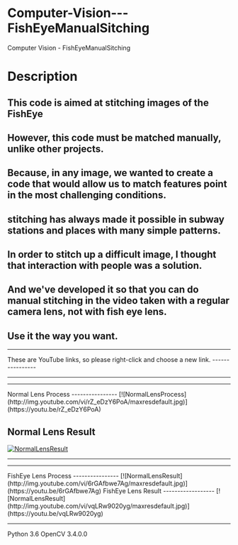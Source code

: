 # Computer-Vision---FishEyeManualSitching
Computer Vision - FishEyeManualSitching

Description
===========

This code is aimed at stitching images of the FishEye
----------------------------------------------
However, this code must be matched manually, unlike other projects.
---------------------------------------------
Because, in any image, we wanted to create a code that would allow us to match features point in the most challenging conditions.
-----------------------------------------
stitching has always made it possible in subway stations and places with many simple patterns.
---------------------------------------------------------------
In order to stitch up a difficult image, I thought that interaction with people was a solution.
-----------------------------------------------------------------------------------------------
And we've developed it so that you can do manual stitching in the video taken with a regular camera lens, not with fish eye lens.
-----------------------------------------------------------------------------------------------
Use it the way you want.
-----------------------

<hr/>   
These are YouTube links, so please right-click and choose a new link.
----------------
<hr/>  

<hr/>  
Normal Lens Process  
----------------
[![NormalLensProcess](http://img.youtube.com/vi/rZ_eDzY6PoA/maxresdefault.jpg)](https://youtu.be/rZ_eDzY6PoA)  

Normal Lens Result
------------------
[![NormalLensResult](http://img.youtube.com/vi/iz1SKDxUoUQ/maxresdefault.jpg)](https://youtu.be/iz1SKDxUoUQ)  
<hr/>  
<hr/>  
FishEye Lens Process  
----------------
[![NormalLensResult](http://img.youtube.com/vi/6rGAfbwe7Ag/maxresdefault.jpg)](https://youtu.be/6rGAfbwe7Ag)  
FishEye Lens Result
------------------
[![NormalLensResult](http://img.youtube.com/vi/vqLRw9020yg/maxresdefault.jpg)](https://youtu.be/vqLRw9020yg)
<hr/> 


  
   
   
   
Python 3.6 OpenCV 3.4.0.0
